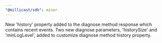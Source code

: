 ```yaml
---
"@millicast/sdk": minor
---
```


New 'history' property added to the diagnose method response which contains recent events. Two new diagnose parameters, 'historySize' and 'minLogLevel', added to customize diagnose method history property.
